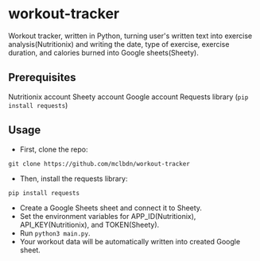 # workout-tracker

Workout tracker, written in Python, turning user's written text into exercise analysis(Nutritionix) and writing the date, type of exercise, exercise duration, and calories burned into Google sheets(Sheety).

## Prerequisites
Nutritionix account 
Sheety account
Google account
Requests library (`pip install requests`)  

## Usage

* First, clone the repo:
```
git clone https://github.com/mclbdn/workout-tracker
```
* Then, install the requests library:
```
pip install requests
```
* Create a Google Sheets sheet and connect it to Sheety.
* Set the environment variables for APP_ID(Nutritionix), API_KEY(Nutritionix), and TOKEN(Sheety).
* Run `python3 main.py`.
* Your workout data will be automatically written into created Google sheet.

